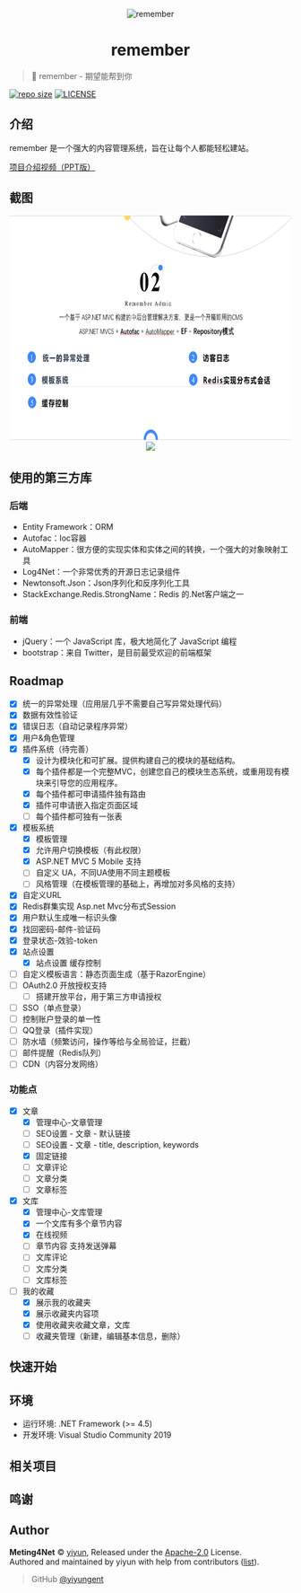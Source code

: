 <p align="center">
<img src="docs/_images/logo.png" alt="remember" height="680">
</p>
<h1 align="center">remember</h1>

> :blue_book: remember - 期望能帮到你

[![repo size](https://img.shields.io/github/repo-size/yiyungent/remember.svg?style=flat)]()
[![LICENSE](https://img.shields.io/github/license/yiyungent/remember.svg?style=flat)](https://github.com/yiyungent/remember/blob/master/LICENSE)


## 介绍

remember 是一个强大的内容管理系统，旨在让每个人都能轻松建站。

<a href="https://www.bilibili.com/video/BV1gT4y1g7aP/" target="_blank">项目介绍视频（PPT版）</a>

## 截图

<p align="center">
<img src="docs/_images/ppt3.png" height="400">
<img src="docs/_images/PC多页面展示.png">
</p>

## 使用的第三方库

### 后端

- Entity Framework：ORM
- Autofac：Ioc容器
- AutoMapper：很方便的实现实体和实体之间的转换，一个强大的对象映射工具
- Log4Net：一个非常优秀的开源日志记录组件
- Newtonsoft.Json：Json序列化和反序列化工具
- StackExchange.Redis.StrongName：Redis 的.Net客户端之一

### 前端

- jQuery：一个 JavaScript 库，极大地简化了 JavaScript 编程
- bootstrap：来自 Twitter，是目前最受欢迎的前端框架
 
## Roadmap

- [x] 统一的异常处理（应用层几乎不需要自己写异常处理代码）
- [x] 数据有效性验证
- [x] 错误日志（自动记录程序异常）
- [x] 用户&角色管理
- [x] 插件系统（待完善）
  - [x] 设计为模块化和可扩展。提供构建自己的模块的基础结构。
  - [x] 每个插件都是一个完整MVC，创建您自己的模块生态系统，或重用现有模块来引导您的应用程序。
  - [x] 每个插件都可申请插件独有路由
  - [x] 插件可申请嵌入指定页面区域
  - [ ] 每个插件都可独有一张表
- [x] 模板系统
  - [x] 模板管理
  - [x] 允许用户切换模板（有此权限）
  - [x] ASP.NET MVC 5 Mobile 支持
  - [ ] 自定义 UA，不同UA使用不同主题模板
  - [ ] 风格管理（在模板管理的基础上，再增加对多风格的支持）
- [x] 自定义URL
- [x] Redis群集实现 Asp.net Mvc分布式Session
- [x] 用户默认生成唯一标识头像
- [x] 找回密码-邮件-验证码
- [x] 登录状态-效验-token
- [x] 站点设置
  - [x] 站点设置 缓存控制
- [ ] 自定义模板语言：静态页面生成（基于RazorEngine）
- [ ] OAuth2.0 开放授权支持
  - [ ] 搭建开放平台，用于第三方申请授权
- [ ] SSO（单点登录）
- [ ] 控制账户登录的单一性
- [ ] QQ登录（插件实现）
- [ ] 防水墙（频繁访问，操作等给与全局验证，拦截）
- [ ] 邮件提醒（Redis队列）
- [ ] CDN（内容分发网络）

### 功能点

- [x] 文章
  - [x] 管理中心-文章管理
  - [ ] SEO设置 - 文章 - 默认链接
  - [ ] SEO设置 - 文章 - title, description, keywords
  - [x] 固定链接
  - [ ] 文章评论
  - [ ] 文章分类
  - [ ] 文章标签
- [x] 文库
  - [x] 管理中心-文库管理
  - [x] 一个文库有多个章节内容
  - [x] 在线视频
  - [ ] 章节内容 支持发送弹幕
  - [ ] 文库评论
  - [ ] 文库分类
  - [ ] 文库标签
- [ ] 我的收藏
  - [x] 展示我的收藏夹
  - [x] 展示收藏夹内容项
  - [x] 使用收藏夹收藏文章，文库
  - [ ] 收藏夹管理（新建，编辑基本信息，删除）

## 快速开始



## 环境

- 运行环境: .NET Framework (>= 4.5)   
- 开发环境: Visual Studio Community 2019

## 相关项目


 
## 鸣谢



## Author

**Meting4Net** © [yiyun](https://github.com/yiyungent), Released under the [Apache-2.0](./LICENSE) License.<br>
Authored and maintained by yiyun with help from contributors ([list](https://github.com/yiyungent/remember/contributors)).

> GitHub [@yiyungent](https://github.com/yiyungent)